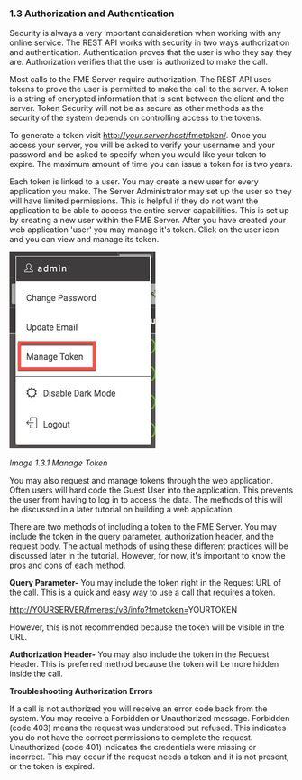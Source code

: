 ###  1.3 Authorization and Authentication

Security is always a very important consideration when working with any
online service. The REST API works with security in two ways
authorization and authentication. Authentication proves that the user is
who they say they are. Authorization verifies that the user is
authorized to make the call.

Most calls to the FME Server require authorization. The REST API uses
tokens to prove the user is permitted to make the call to the server. A
token is a string of encrypted information that is sent between the
client and the server. Token Security will not be as secure as other
methods as the security of the system depends on controlling access to
the tokens.

To generate a token visit
[http://*your.server.host*/fmetoken/](http://your.server.host/fmetoken/).
Once you access your server, you will be asked to verify your username
and your password and be asked to specify when you would like your token
to expire. The maximum amount of time you can issue a token for is two
years.

Each token is linked to a user. You may create a new user for every
application you make. The Server Administrator may set up the user so
they will have limited permissions. This is helpful if they do not want
the application to be able to access the entire server capabilities.
This is set up by creating a new user within the FME Server. After you
have created your web application 'user' you may manage it's token.
Click on the user icon and you can view and manage its token.

![](./Images/image1.3.1.token.png)

*Image 1.3.1 Manage Token*

You may also request and manage tokens through the web application.
Often users will hard code the Guest User into the application. This
prevents the user from having to log in to access the data. The methods
of this will be discussed in a later tutorial on building a web
application.

There are two methods of including a token to the FME Server. You may
include the token in the query parameter, authorization header, and the
request body. The actual methods of using these different practices will
be discussed later in the tutorial. However, for now, it's important to
know the pros and cons of each method.

**Query Parameter-** You may include the token right in the Request URL
of the call. This is a quick and easy way to use a call that requires a
token.

[http://YOURSERVER/fmerest/v3/info?fmetoken=](http://sienna/fmerest/v3/info?fmetoken=e411779b3050ad777bab6f45f07d2ff5d02fbeb3)YOURTOKEN

However, this is not recommended because the token will be visible in
the URL.

**Authorization Header-** You may also include the token in the Request
Header. This is preferred method because the token will be more hidden
inside the call.

**Troubleshooting Authorization Errors**

If a call is not authorized you will receive an error code back from the
system. You may receive a Forbidden or Unauthorized message. Forbidden
(code 403) means the request was understood but refused. This indicates
you do not have the correct permissions to complete the request.
Unauthorized (code 401) indicates the credentials were missing or
incorrect. This may occur if the request needs a token and it is not
present, or the token is expired.
